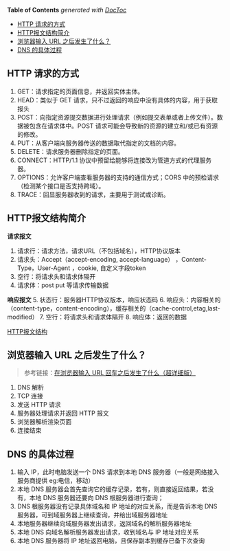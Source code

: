 <!-- START doctoc generated TOC please keep comment here to allow auto update -->
<!-- DON'T EDIT THIS SECTION, INSTEAD RE-RUN doctoc TO UPDATE -->
**Table of Contents**  *generated with [DocToc](https://github.com/thlorenz/doctoc)*

- [HTTP 请求的方式](#http-%E8%AF%B7%E6%B1%82%E7%9A%84%E6%96%B9%E5%BC%8F)
- [HTTP报文结构简介](#http%E6%8A%A5%E6%96%87%E7%BB%93%E6%9E%84%E7%AE%80%E4%BB%8B)
- [浏览器输入 URL 之后发生了什么？](#%E6%B5%8F%E8%A7%88%E5%99%A8%E8%BE%93%E5%85%A5-url-%E4%B9%8B%E5%90%8E%E5%8F%91%E7%94%9F%E4%BA%86%E4%BB%80%E4%B9%88)
- [DNS 的具体过程](#dns-%E7%9A%84%E5%85%B7%E4%BD%93%E8%BF%87%E7%A8%8B)

<!-- END doctoc generated TOC please keep comment here to allow auto update -->

## HTTP 请求的方式

1. GET：请求指定的页面信息，并返回实体主体。
2. HEAD：类似于 GET 请求，只不过返回的响应中没有具体的内容，用于获取报头
3. POST：向指定资源提交数据进行处理请求（例如提交表单或者上传文件）。数据被包含在请求体中。POST 请求可能会导致新的资源的建立和/或已有资源的修改。
4. PUT：从客户端向服务器传送的数据取代指定的文档的内容。
5. DELETE：请求服务器删除指定的页面。
6. CONNECT：HTTP/1.1 协议中预留给能够将连接改为管道方式的代理服务器。
7. OPTIONS：允许客户端查看服务器的支持的通信方式；CORS 中的预检请求（检测某个接口是否支持跨域）。
8. TRACE：回显服务器收到的请求，主要用于测试或诊断。

## HTTP报文结构简介
**请求报文**
1. 请求行：请求方法，请求URL（不包括域名），HTTP协议版本
2. 请求头：Accept（accept-encoding, accept-language） ，Content-Type，User-Agent ，cookie, 自定义字段token
3. 空行：将请求头和请求体隔开
4. 请求体：post put 等请求传输数据

**响应报文**
5. 状态行：服务器HTTP协议版本，响应状态码
6. 响应头：内容相关的（content-type，content-encoding），缓存相关的（cache-control,etag,last-modified）
7. 空行：将请求头和请求体隔开
8. 响应体：返回的数据

[HTTP报文结构](https://www.jianshu.com/p/0015277c6575)

## 浏览器输入 URL 之后发生了什么？

> 参考链接：[在浏览器输入 URL 回车之后发生了什么（超详细版）](https://4ark.me/post/b6c7c0a2.html)

1. DNS 解析
2. TCP 连接
3. 发送 HTTP 请求
4. 服务器处理请求并返回 HTTP 报文
5. 浏览器解析渲染页面
6. 连接结束

## DNS 的具体过程

1. 输入 IP，此时电脑发送一个 DNS 请求到本地 DNS 服务器（一般是网络接入服务商提供 eg:电信，移动）
2. 本地 DNS 服务器会首先查询它的缓存记录，若有，则直接返回结果，若没有，本地 DNS 服务器还要向 DNS 根服务器进行查询；
3. DNS 根服务器没有记录具体域名和 IP 地址的对应关系，而是告诉本地 DNS 服务器，可到域服务器上继续查询，并给出域服务器地址
4. 本地服务器继续向域服务器发出请求，返回域名的解析服务器地址
5. 本地 DNS 向域名解析服务器发出请求，收到域名与 IP 地址对应关系
6. 本地 DNS 服务器将 IP 地址返回电脑，且保存副本到缓存已备下次查询
